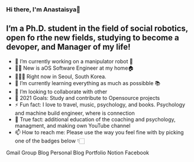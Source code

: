 ### Hi there, I'm Anastaisya👋

## I’m a Ph.D. student in the field of social robotics, open fo rthe new fields, studying to become a devoper, and Manager of my life!

- 🔭 I’m currently working on a manipulator robot 🤖
- 👨‍💻 New is aOS Software Engineer at my home🏠
- 📍👨‍🗺️ Right now in Seoul, South Korea.
- 🌱 I’m currently learning everything as much as possibble 📚 
- 👯 I’m looking to collaborate with other
- 🥅 2021 Goals: Study and contribute to Opensource projects
- ⚡ Fun fact: I love to travel, music, psychology, and books. Psychology and machine build engineer, where is connection
- 💬 True fact: additional education of the coaching and psychology, managment, and making own YouTube channel
- 📫 How to reach me: Please use the way you feel fine with by picking one of the badges below 👇🏻

Gmail Group Blog Personal Blog Portfolio Notion Facebook 

